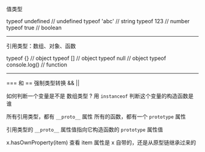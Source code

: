 值类型

typeof undefined        // undefined
typeof 'abc'            // string
typeof 123              // number
typeof true             // boolean

---
引用类型：数组、对象、函数

typeof {}               // object
typeof []               // object
typeof null             // object
typeof console.log()    // function

-----

=== 和 ==
强制类型转换
&& 
||

如何判断一个变量是不是 数组类型 ?
用 `instanceof` 判断这个变量的构造函数是谁



所有引用类型，都有 `__proto__` 属性
所有的函数，都有一个 `prototype` 属性


引用类型的 `__proto__` 属性值指向它构造函数的 `prototype` 属性值

x.hasOwnProperty(item) 查看 item 属性是 x 自带的，还是从原型链继承过来的

